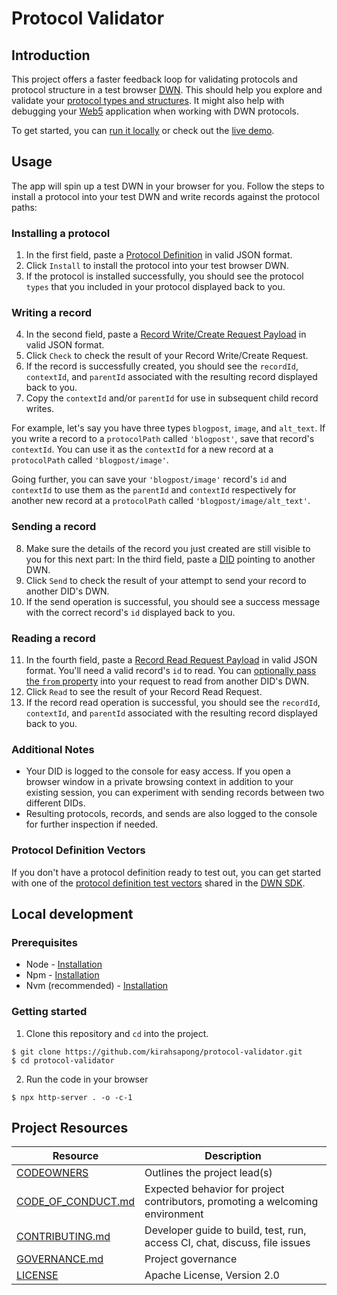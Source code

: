 # Protocol Validator

## Introduction

This project offers a faster feedback loop for validating protocols and protocol structure in a test browser [DWN](https://developer.tbd.website/docs/web5/learn/decentralized-web-nodes). This should help you explore and validate your [protocol types and structures](https://developer.tbd.website/docs/web5/learn/protocols). It might also help with debugging your [Web5](https://github.com/TBD54566975/web5-js) application when working with DWN protocols.

To get started, you can [run it locally](#local-development) or check out the [live demo](https://radiant-semifreddo-af73bb.netlify.app).

## Usage

The app will spin up a test DWN in your browser for you. Follow the steps to install a protocol into your test DWN and write records against the protocol paths:

### Installing a protocol

1. In the first field, paste a [Protocol Definition](https://developer.tbd.website/docs/web5/learn/protocols#defining-a-protocol) in valid JSON format.
2. Click `Install` to install the protocol into your test browser DWN.
3. If the protocol is installed successfully, you should see the protocol `types` that you included in your protocol displayed back to you.

### Writing a record

4. In the second field, paste a [Record Write/Create Request Payload](https://developer.tbd.website/api/web5-js/dwn/records/#createrequest) in valid JSON format.
5. Click `Check` to check the result of your Record Write/Create Request.
6. If the record is successfully created, you should see the `recordId`, `contextId`, and `parentId` associated with the resulting record displayed back to you.
7. Copy the `contextId` and/or `parentId` for use in subsequent child record writes.

For example, let's say you have three types `blogpost`, `image`, and `alt_text`. If you write a record to a `protocolPath` called `'blogpost'`, save that record's `contextId`. You can use it as the `contextId` for a new record at a `protocolPath` called `'blogpost/image'`.

Going further, you can save your `'blogpost/image'` record's `id` and `contextId` to use them as the `parentId` and `contextId` respectively for another new record at a `protocolPath` called `'blogpost/image/alt_text'`.

### Sending a record

8. Make sure the details of the record you just created are still visible to you for this next part: In the third field, paste a [DID](https://developer.tbd.website/docs/web5/learn/decentralized-identifiers) pointing to another DWN.
9. Click `Send` to check the result of your attempt to send your record to another DID's DWN.
10. If the send operation is successful, you should see a success message with the correct record's `id` displayed back to you.

### Reading a record

11. In the fourth field, paste a [Record Read Request Payload](https://developer.tbd.website/api/web5-js/dwn/records/#readrequest) in valid JSON format. You'll need a valid record's `id` to read. You can [optionally pass the `from` property](https://github.com/TBD54566975/web5-js#web5dwnrecordsreadrequest) into your request to read from another DID's DWN.
12. Click `Read` to see the result of your Record Read Request.
13. If the record read operation is successful, you should see the `recordId`, `contextId`, and `parentId` associated with the resulting record displayed back to you.

### Additional Notes

- Your DID is logged to the console for easy access. If you open a browser window in a private browsing context in addition to your existing session, you can experiment with sending records between two different DIDs.
- Resulting protocols, records, and sends are also logged to the console for further inspection if needed.

### Protocol Definition Vectors

If you don't have a protocol definition ready to test out, you can get started with one of the [protocol definition test vectors](https://github.com/TBD54566975/dwn-sdk-js/tree/main/tests/vectors/protocol-definitions) shared in the [DWN SDK](https://github.com/TBD54566975/dwn-sdk-js).

## Local development

### Prerequisites

- Node - [Installation](https://nodejs.org/en/download)
- Npm - [Installation](https://docs.npmjs.com/downloading-and-installing-node-js-and-npm)
- Nvm (recommended) - [Installation](https://github.com/nvm-sh/nvm#installing-and-updating)

### Getting started

1. Clone this repository and `cd` into the project.

```
$ git clone https://github.com/kirahsapong/protocol-validator.git
$ cd protocol-validator
```

2. Run the code in your browser

```
$ npx http-server . -o -c-1
```

## Project Resources

| Resource                                   | Description                                                                   |
| ------------------------------------------ | ----------------------------------------------------------------------------- |
| [CODEOWNERS](./CODEOWNERS)                 | Outlines the project lead(s)                                                  |
| [CODE_OF_CONDUCT.md](./CODE_OF_CONDUCT.md) | Expected behavior for project contributors, promoting a welcoming environment |
| [CONTRIBUTING.md](./CONTRIBUTING.md)       | Developer guide to build, test, run, access CI, chat, discuss, file issues    |
| [GOVERNANCE.md](./GOVERNANCE.md)           | Project governance                                                            |
| [LICENSE](./LICENSE)                       | Apache License, Version 2.0                                                   |
